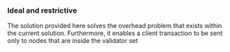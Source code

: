 ### Ideal and restrictive

The solution provided here solves the overhead problem that exists within the current solution. Furthermore, it enables a client transaction to be sent only to nodes that are inside the validator set
<!--stackedit_data:
eyJoaXN0b3J5IjpbOTU2ODM3NjgzLC05Mjg4NjYzMzldfQ==
-->